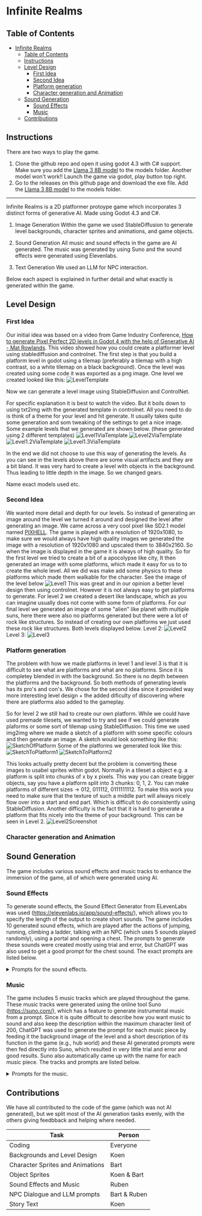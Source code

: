 # Infinite Realms
## Table of Contents
- [Infinite Realms](#infinite-realms)
  - [Table of Contents](#table-of-contents)
  - [Instructions](#instructions)
  - [Level Design](#level-design)
    - [First Idea](#first-idea)
    - [Second Idea](#second-idea)
    - [Platform generation](#platform-generation)
    - [Character generation and Animation](#character-generation-and-animation)
  - [Sound Generation](#sound-generation)
    - [Sound Effects](#sound-effects)
    - [Music](#music)
  - [Contributions](#Contributions)

## Instructions
There are two ways to play the game.
1. Clone the github repo and open it using godot 4.3 with C# support. Make sure you add the [Llama 3 8B model](https://huggingface.co/QuantFactory/Meta-Llama-3-8B-Instruct-GGUF/blob/main/Meta-Llama-3-8B-Instruct.Q4_0.gguf) to the models folder. Another model won't work!! Launch the game via godot, play button top right.
2. Go to the releases on this github page and download the exe file. Add the [Llama 3 8B model](https://huggingface.co/QuantFactory/Meta-Llama-3-8B-Instruct-GGUF/blob/main/Meta-Llama-3-8B-Instruct.Q4_0.gguf) to the models folder.

------------------------------------------
Infinite Realms is a 2D platformer protoype game which incorporates 3 distinct forms of generative AI. Made using Godot 4.3 and C#.

1. Image Generation
Within the game we used StableDiffusion to generate level backgrounds, character sprites and animations, and game objects. 

2. Sound Generation
All music and sound effects in the game are AI generated. The music was generated by using Suno and the sound effects were generated using Elevenlabs.

3. Text Generation
We used an LLM for NPC interaction.

Below each aspect is explained in further detail and what exactly is generated within the game.


## Level Design

### First Idea
Our initial idea was based on a video from Game Industry Conference, [How to generate Pixel Perfect 2D levels in Godot 4 with the help of Generative AI - Mat Rowlands](https://youtu.be/1Gw1v1sueFo). 
This video showed how you could create a platformer level using stablediffusion and controlnet. 
The first step is that you build a platform level in godot using a tilemap (preferably a tilemap with a high contrast, so a white tilemap on a black background). Once the level was created using some code it was exported as a png image. One level we created looked like this: ![LevelTemplate](./infinite-realms/templates/template-LevelCreator.png)

Now we can generate a level image using StableDiffusion and ControlNet. 

For specific explanation it is best to watch the video. But it boils down to using txt2img with the generated template in controlnet. All you need to do is think of a theme for your level and hit generate. It usually takes quite some generation and som tweaking of the settings to get a nice image. Some example levels that we generated are shown below. (these generated using 2 different templates)
![Level1ViaTemplate](./infinite-realms/Assets/LevelBackgrounds/Level1.png)
![Level2ViaTemplate](./infinite-realms/Assets/LevelBackgrounds/Level2.png)
![Level1.2ViaTemplate](./infinite-realms/Assets/LevelBackgrounds/00025-2195908195.png)
![Level1.3ViaTemplate](./infinite-realms/Assets/LevelBackgrounds/00161-3136522623.png)

In the end we did not choose to use this way of generating the levels. As you can see in the levels above there are some visual artifacts and they are a bit bland. It was very hard to create a level with objects in the background. Thus leading to little depth in the image. So we changed gears.

Name exact models used etc.

### Second Idea
We wanted more detail and depth for our levels. So instead of generating an image around the level we turned it around and designed the level after generating an image. We came across a very cool pixel like SD2.1 model named [PIXHELL](https://civitai.com/models/21276/pixhell). The game is played with a resolution of 1920x1080, to make sure we would always have high quality images we generated the image with a resolution of 1920x1080 and upscaled them to 3840x2160. So when the image is displayed in the game it is always of high quality. So for the first level we tried to create a bit of a apocolypse like city, It then generated an image with some platforms, which made it easy for us to to create the whole level. All we did was make add some physics to these platforms which made them walkable for the character. See the image of the level below
![Level1](./infinite-realms/Assets/LevelBackgrounds/FuturisticApocolypsWorld.png)
This was great and in our opinion a better level design then using controlnet. However it is not always easy to get platforms to generate. For level 2 we created a desert like landscape, which as you can imagine usually does not come with some form of platforms. 
For our final level we generated an image of some "alien" like planet with multiple suns, here there were also no platforms generated but there were a lot of rock like structures. So instead of creating our own platforms we just used these rock like structures. Both levels displayed below.
Level 2:
![Level2](./infinite-realms/Assets/LevelBackgrounds/DessertBackground1.png)
Level 3:
![Level3](./infinite-realms/Assets/LevelBackgrounds/WeirdAlienPlanet.png)

### Platform generation
The problem with how we made platforms in level 1 and level 3 is that it is difficult to see what are platforms and what are no platforms. Since it is completey blended in with the background. So there is no depth between the platforms and the background. So both methods of generating levels has its pro's and con's. We chose for the second idea since it provided way more interesting level design + the added dificulty of discovering where there are platforms also added to the gameplay.

So for level 2 we still had to create our own platform. While we could have used premade tilesets, we wanted to try and see if we could generate plaforms or some sort of tilemap using StableDiffusion. This time we used img2img where we made a sketch of a platform with some specific colours and then generate an image. 
A sketch would look something like this:
![SketchOfPlatform](./ReadMeExtraImages/SketchPlatform.png)
Some of the platforms we generated look like this:
![SketchToPlatform1](./infinite-realms/Assets/TileSets/BrickTileSet.png)
![SketchToPlatform2](./infinite-realms//Assets/TileSets/DirtAndStoneTileSet.png)

This looks actually pretty decent but the problem is converting these images to usabel sprites within godot. Normally in a tileset a object e.g. a platform is split into chunks of x by x pixels. This way you can create bigger objects, say you have a platform split into 3 chunks: 0, 1, 2. You can make platforms of different sizes -> 012, 011112, 0111111112. To make this work you need to make sure that the texture of such a middle part will always nicely flow over into a start and end part. Which is difficult to do consistently using StableDiffusion. Another difficulty is the fact that it is hard to generate a platform that fits nicely into the theme of your background. This can be seen in Level 2.
![Level2Screenshot](./ReadMeExtraImages/Level2Screenshot.png)

### Character generation and Animation

## Sound Generation
The game includes various sound effects and music tracks to enhance the immersion of the game, all of which were generated using AI.

### Sound Effects
To generate sound effects, the Sound Effect Generator from ELevenLabs was used (https://elevenlabs.io/app/sound-effects/), which allows you to specify the length of the output to create short sounds. The game includes 10 generated sound effects, which are played after the actions of jumping, running, climbing a ladder, talking with an NPC (which uses 5 sounds played randomly), using a portal and opening a chest. The prompts to generate these sounds were created mostly using trial and error, but ChatGPT was also used to get a good prompt for the chest sound. The exact prompts are listed below.
<details>
  <summary>Prompts for the sound effects.</summary>
  
  | Sound Effect  | Prompt |
| ------------- | ------------- |
| Jump | Realistic video game jumping sound from hard surface |
| Run | Futuristic video game running sound on hard surface |
| Portal | Retro video game dimensional portal sound | 
| Npc | Indie video game NPC chatter gibberish male| 
| Ladder | Video game wood ladder climbing sound loop|
| Chest | Generate a sound effect of an old wooden chest creaking open with a metallic latch click|
</details>

### Music
The game includes 5 music tracks which are played throughout the game. These music tracks were generated using the online tool Suno (https://suno.com/), which has a feature to generate instrumental music from a prompt. Since it is quite difficult to describe how you want music to sound and also keep the description within the maximum character limit of 200, ChatGPT was used to generate the prompt for each music piece by feeding it the background image of the level and a short description of its function in the game (e.g., hub world) and these AI generated prompts were then fed directly into Suno, which resulted in very little trial and error and good results. Suno also automatically came up with the name for each music piece. The tracks and prompts are listed below.

<details>
  <summary>Prompts for the music.</summary>
  
| Name  | Location | Prompt |
| ------------- | ------------- | ------------- |
| Pixel Dreamer | Hub (World 1) | Create an upbeat, looping soundtrack for a futuristic, pixel art platformer hub level. The music should combine chiptune melodies with subtle industrial beats and mechanical sound effects. |
|Barren Horizons | Desert (World 2) | Create an atmospheric, looping soundtrack for a pixel art platformer set in a vast, barren desert. The track should blend chiptune elements with ambient desert sounds like wind gusts. |
| Galactic Explorer | Alien Planet (World 3) | Create a looping, alien-themed soundtrack for a pixel art platformer. Use ethereal synths, light percussion, and spacey echoes to evoke mystery and wonder in a floating, otherworldly environment. |
| City Echoes | Main Menu and Intro | Create a looping, ambient track with gritty synths and light percussion for a pixel art post-apocalyptic city. It should evoke exploration and nostalgia, matching the rugged, futuristic setting. |
|Restoration Dawn | End screen | Create a chiptune track with deep synths and light arpeggios, evoking relief and triumph as a futuristic world is restored.|

</details>

## Contributions
We have all contributed to the code of the game (which was not AI generated), but we split most of the AI generation tasks evenly, with the others giving feedbback and helping where needed.

| Task  | Person | 
| ------------- | ------------- | 
| Coding | Everyone |
| Backgrounds and Level Design | Koen |
| Character Sprites and Animations | Bart |
| Object Sprites | Koen & Bart |
| Sound Effects and Music | Ruben |
| NPC Dialogue and LLM prompts | Bart & Ruben |
| Story Text | Koen |
